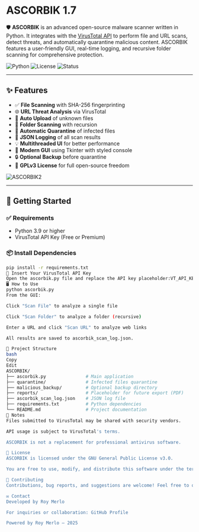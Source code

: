 # ASCORBIK 1.7

🛡️ **ASCORBIK** is an advanced open-source malware scanner written in Python. It integrates with the [VirusTotal API](https://www.virustotal.com) to perform file and URL scans, detect threats, and automatically quarantine malicious content. ASCORBIK features a user-friendly GUI, real-time logging, and recursive folder scanning for comprehensive protection.

![Python](https://img.shields.io/badge/Python-3.9%2B-blue.svg)
![License](https://img.shields.io/badge/License-GPLv3-blue)
![Status](https://img.shields.io/badge/Version-1.7-success)

---

## ✨ Features

- ✅ **File Scanning** with SHA-256 fingerprinting
- 🌐 **URL Threat Analysis** via VirusTotal
- 🔄 **Auto Upload** of unknown files
- 📁 **Folder Scanning** with recursion
- 🧼 **Automatic Quarantine** of infected files
- 🧾 **JSON Logging** of all scan results
- 💡 **Multithreaded UI** for better performance
- 🎨 **Modern GUI** using Tkinter with styled console
- 🔒 **Optional Backup** before quarantine
- 📜 **GPLv3 License** for full open-source freedom

  
![ASCORBIK2](https://github.com/user-attachments/assets/9406034f-5a8a-4abd-b245-ac717fce0f13)

---

## 🚀 Getting Started

### ✅ Requirements

- Python 3.9 or higher
- VirusTotal API Key (Free or Premium)

### 📦 Install Dependencies

```bash
pip install -r requirements.txt
🔑 Insert Your VirusTotal API Key
Open the ascorbik.py file and replace the API key placeholder:VT_API_KEY = "your_virustotal_api_key"
🖥️ How to Use
python ascorbik.py
From the GUI:

Click "Scan File" to analyze a single file

Click "Scan Folder" to analyze a folder (recursive)

Enter a URL and click "Scan URL" to analyze web links

All results are saved to ascorbik_scan_log.json.

📁 Project Structure
bash
Copy
Edit
ASCORBIK/
├── ascorbik.py               # Main application
├── quarantine/               # Infected files quarantine
├── malicious_backup/         # Optional backup directory
├── reports/                  # Placeholder for future export (PDF)
├── ascorbik_scan_log.json    # JSON log file
├── requirements.txt          # Python dependencies
└── README.md                 # Project documentation
🧠 Notes
Files submitted to VirusTotal may be shared with security vendors.

API usage is subject to VirusTotal's terms.

ASCORBIK is not a replacement for professional antivirus software.

🔐 License
ASCORBIK is licensed under the GNU General Public License v3.0.

You are free to use, modify, and distribute this software under the terms of the GNU GPL v3 License.

🤝 Contributing
Contributions, bug reports, and suggestions are welcome! Feel free to open an issue or submit a pull request.

✉️ Contact
Developed by Roy Merlo

For inquiries or collaboration: GitHub Profile

Powered by Roy Merlo — 2025


